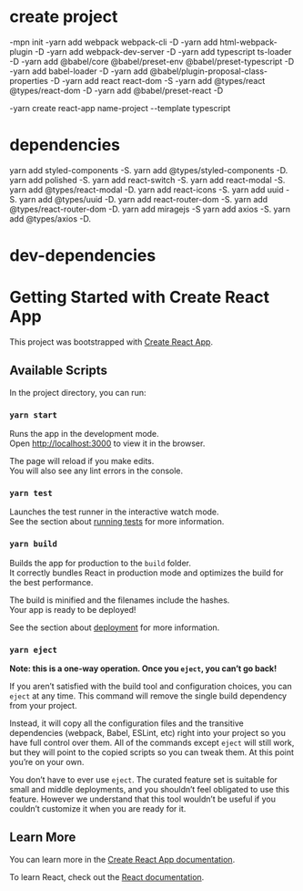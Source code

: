 # create project

-mpn init
-yarn add webpack webpack-cli -D
-yarn add html-webpack-plugin -D
-yarn add webpack-dev-server -D
-yarn add typescript ts-loader -D
-yarn add @babel/core @babel/preset-env @babel/preset-typescript -D
-yarn add babel-loader -D
-yarn add @babel/plugin-proposal-class-properties -D
-yarn add react react-dom -S
-yarn add @types/react @types/react-dom -D
-yarn add @babel/preset-react -D

-yarn create react-app name-project --template typescript

# dependencies

yarn add styled-components -S.
yarn add @types/styled-components -D.
yarn add polished -S.
yarn add react-switch -S.
yarn add react-modal -S.
yarn add @types/react-modal -D.
yarn add react-icons -S.
yarn add uuid -S.
yarn add @types/uuid -D.
yarn add react-router-dom -S.
yarn add @types/react-router-dom -D.
yarn add miragejs -S
yarn add axios -S.
yarn add @types/axios -D.

# dev-dependencies

# Getting Started with Create React App

This project was bootstrapped with [Create React App](https://github.com/facebook/create-react-app).

## Available Scripts

In the project directory, you can run:

### `yarn start`

Runs the app in the development mode.\
Open [http://localhost:3000](http://localhost:3000) to view it in the browser.

The page will reload if you make edits.\
You will also see any lint errors in the console.

### `yarn test`

Launches the test runner in the interactive watch mode.\
See the section about [running tests](https://facebook.github.io/create-react-app/docs/running-tests) for more information.

### `yarn build`

Builds the app for production to the `build` folder.\
It correctly bundles React in production mode and optimizes the build for the best performance.

The build is minified and the filenames include the hashes.\
Your app is ready to be deployed!

See the section about [deployment](https://facebook.github.io/create-react-app/docs/deployment) for more information.

### `yarn eject`

**Note: this is a one-way operation. Once you `eject`, you can’t go back!**

If you aren’t satisfied with the build tool and configuration choices, you can `eject` at any time. This command will remove the single build dependency from your project.

Instead, it will copy all the configuration files and the transitive dependencies (webpack, Babel, ESLint, etc) right into your project so you have full control over them. All of the commands except `eject` will still work, but they will point to the copied scripts so you can tweak them. At this point you’re on your own.

You don’t have to ever use `eject`. The curated feature set is suitable for small and middle deployments, and you shouldn’t feel obligated to use this feature. However we understand that this tool wouldn’t be useful if you couldn’t customize it when you are ready for it.

## Learn More

You can learn more in the [Create React App documentation](https://facebook.github.io/create-react-app/docs/getting-started).

To learn React, check out the [React documentation](https://reactjs.org/).
